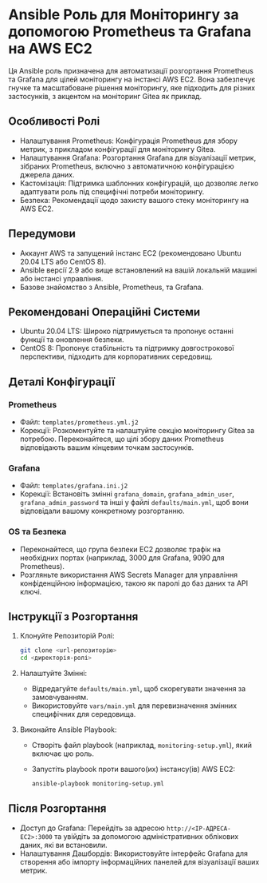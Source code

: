 Ansible Роль для Моніторингу за допомогою Prometheus та Grafana на AWS EC2
==========================================================================

Ця Ansible роль призначена для автоматизації розгортання Prometheus та Grafana для цілей моніторингу на інстансі AWS EC2. Вона забезпечує гнучке та масштабоване рішення моніторингу, яке підходить для різних застосунків, з акцентом на моніторинг Gitea як приклад.

Особливості Ролі
----------------

-   Налаштування Prometheus: Конфігурація Prometheus для збору метрик, з прикладом конфігурації для моніторингу Gitea.
-   Налаштування Grafana: Розгортання Grafana для візуалізації метрик, зібраних Prometheus, включно з автоматичною конфігурацією джерела даних.
-   Кастомізація: Підтримка шаблонних конфігурацій, що дозволяє легко адаптувати роль під специфічні потреби моніторингу.
-   Безпека: Рекомендації щодо захисту вашого стеку моніторингу на AWS EC2.

Передумови
----------

-   Аккаунт AWS та запущений інстанс EC2 (рекомендовано Ubuntu 20.04 LTS або CentOS 8).
-   Ansible версії 2.9 або вище встановлений на вашій локальній машині або інстансі управління.
-   Базове знайомство з Ansible, Prometheus, та Grafana.

Рекомендовані Операційні Системи
--------------------------------

-   Ubuntu 20.04 LTS: Широко підтримується та пропонує останні функції та оновлення безпеки.
-   CentOS 8: Пропонує стабільність та підтримку довгострокової перспективи, підходить для корпоративних середовищ.

Деталі Конфігурації
-------------------

### Prometheus

-   Файл: `templates/prometheus.yml.j2`
-   Корекції: Розкоментуйте та налаштуйте секцію моніторингу Gitea за потребою. Переконайтеся, що цілі збору даних Prometheus відповідають вашим кінцевим точкам застосунків.

### Grafana

-   Файл: `templates/grafana.ini.j2`
-   Корекції: Встановіть змінні `grafana_domain`, `grafana_admin_user`, `grafana_admin_password` та інші у файлі `defaults/main.yml`, щоб вони відповідали вашому конкретному розгортанню.

### OS та Безпека

-   Переконайтеся, що група безпеки EC2 дозволяє трафік на необхідних портах (наприклад, 3000 для Grafana, 9090 для Prometheus).
-   Розгляньте використання AWS Secrets Manager для управління конфіденційною інформацією, такою як паролі до баз даних та API ключі.

Інструкції з Розгортання
------------------------

1.  Клонуйте Репозиторій Ролі:

    ```bash
    git clone <url-репозиторію>
    cd <директорія-ролі>
    ```

2.  Налаштуйте Змінні:

    -   Відредагуйте `defaults/main.yml`, щоб скорегувати значення за замовчуванням.
    -   Використовуйте `vars/main.yml` для перевизначення змінних специфічних для середовища.
3.  Виконайте Ansible Playbook:

    -   Створіть файл playbook (наприклад, `monitoring-setup.yml`), який включає цю роль.
    -   Запустіть playbook проти вашого(их) інстансу(ів) AWS EC2:

        ```bash
        ansible-playbook monitoring-setup.yml
        ```

Після Розгортання
-----------------

-   Доступ до Grafana: Перейдіть за адресою `http://<IP-АДРЕСА-EC2>:3000` та увійдіть за допомогою адміністративних облікових даних, які ви встановили.
-   Налаштування Дашбордів: Використовуйте інтерфейс Grafana для створення або імпорту інформаційних панелей для візуалізації ваших метрик.

